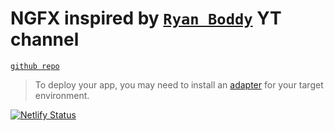 # NGFX inspired by [`Ryan Boddy`](https://www.youtube.com/watch?v=CG1Qy4E8Zao) YT channel

[`github repo`](https://github.com/rboddy/ngfx)

> To deploy your app, you may need to install an [adapter](https://kit.svelte.dev/docs/adapters) for your target environment.

[![Netlify Status](https://api.netlify.com/api/v1/badges/bb2f47ca-634a-4bb3-9a46-9d0e3850eca2/deploy-status)](https://app.netlify.com/sites/file-portal/deploys)
